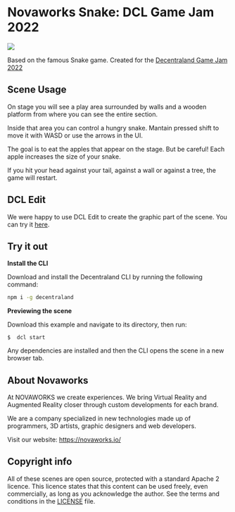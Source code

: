 # Novaworks Snake: DCL Game Jam 2022

![](preview.gif)

Based on the famous Snake game. Created for the [Decentraland Game Jam 2022](https://decentraland.org/blog/announcements/the-2022-decentraland-game-jam-is-here/) 

## Scene Usage

On stage you will see a play area surrounded by walls and a wooden platform from where you can see the entire section.

Inside that area you can control a hungry snake. Mantain pressed shift to move it with WASD or use the arrows in the UI.

The goal is to eat the apples that appear on the stage. But be careful! Each apple increases the size of your snake.

If you hit your head against your tail, against a wall or against a tree, the game will restart.

## DCL Edit

We were happy to use DCL Edit to create the graphic part of the scene. You can try it [here](https://dcl-edit.com/).

## Try it out

**Install the CLI**

Download and install the Decentraland CLI by running the following command:

```bash
npm i -g decentraland
```

**Previewing the scene**

Download this example and navigate to its directory, then run:

```
$  dcl start
```

Any dependencies are installed and then the CLI opens the scene in a new browser tab.

## About Novaworks

At NOVAWORKS we create experiences. We bring Virtual Reality and Augmented Reality closer through custom developments for each brand.

We are a company specialized in new technologies made up of programmers, 3D artists, graphic designers and web developers.

Visit our website: https://novaworks.io/

## Copyright info

All of these scenes are open source, protected with a standard Apache 2 licence. This licence states that this content can be used freely, even commercially, as long as you acknowledge the author. See the terms and conditions in the [LICENSE](/LICENSE) file.